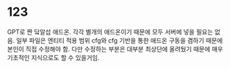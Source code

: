 # 123
GPT로 짠 닼알섭 애드온. 각각 별개의 애드온이기 때문에 모두 서버에 넣을 필요는 없음.
일부 파일은 엔티티 적용 범위 cfg와 cfg 기반을 통한 애드온 구동을 겸하기 때문에 본인이 직접 수정해야 함. 다만 수정하는 부분은 대부분 최상단에 올려뒀기 때문에 매우 기초적인 지식으로도 할 수 있을거임.
